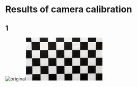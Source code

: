 # Results of camera calibration
## 1

<img src="../camera_cal/calibration1.jpg" title="original" width=240><img src="../work/camera_cal_results/calibration1.jpg " title="undistorted" width=240>
